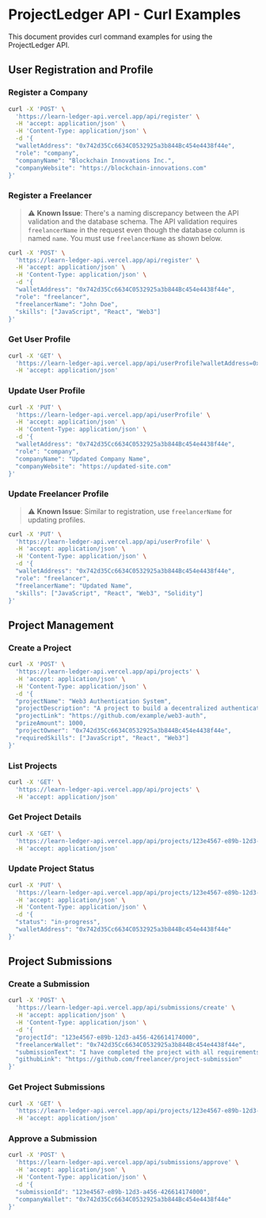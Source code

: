 # ProjectLedger API - Curl Examples

This document provides curl command examples for using the ProjectLedger API.

## User Registration and Profile

### Register a Company

```bash
curl -X 'POST' \
  'https://learn-ledger-api.vercel.app/api/register' \
  -H 'accept: application/json' \
  -H 'Content-Type: application/json' \
  -d '{
  "walletAddress": "0x742d35Cc6634C0532925a3b844Bc454e4438f44e",
  "role": "company",
  "companyName": "Blockchain Innovations Inc.",
  "companyWebsite": "https://blockchain-innovations.com"
}'
```

### Register a Freelancer

> ⚠️ **Known Issue**: There's a naming discrepancy between the API validation and the database schema. The API validation requires `freelancerName` in the request even though the database column is named `name`. You must use `freelancerName` as shown below.

```bash
curl -X 'POST' \
  'https://learn-ledger-api.vercel.app/api/register' \
  -H 'accept: application/json' \
  -H 'Content-Type: application/json' \
  -d '{
  "walletAddress": "0x742d35Cc6634C0532925a3b844Bc454e4438f44e",
  "role": "freelancer",
  "freelancerName": "John Doe",
  "skills": ["JavaScript", "React", "Web3"]
}'
```

### Get User Profile

```bash
curl -X 'GET' \
  'https://learn-ledger-api.vercel.app/api/userProfile?walletAddress=0x742d35Cc6634C0532925a3b844Bc454e4438f44e' \
  -H 'accept: application/json'
```

### Update User Profile

```bash
curl -X 'PUT' \
  'https://learn-ledger-api.vercel.app/api/userProfile' \
  -H 'accept: application/json' \
  -H 'Content-Type: application/json' \
  -d '{
  "walletAddress": "0x742d35Cc6634C0532925a3b844Bc454e4438f44e",
  "role": "company",
  "companyName": "Updated Company Name",
  "companyWebsite": "https://updated-site.com"
}'
```

### Update Freelancer Profile

> ⚠️ **Known Issue**: Similar to registration, use `freelancerName` for updating profiles.

```bash
curl -X 'PUT' \
  'https://learn-ledger-api.vercel.app/api/userProfile' \
  -H 'accept: application/json' \
  -H 'Content-Type: application/json' \
  -d '{
  "walletAddress": "0x742d35Cc6634C0532925a3b844Bc454e4438f44e",
  "role": "freelancer",
  "freelancerName": "Updated Name",
  "skills": ["JavaScript", "React", "Web3", "Solidity"]
}'
```

## Project Management

### Create a Project

```bash
curl -X 'POST' \
  'https://learn-ledger-api.vercel.app/api/projects' \
  -H 'accept: application/json' \
  -H 'Content-Type: application/json' \
  -d '{
  "projectName": "Web3 Authentication System",
  "projectDescription": "A project to build a decentralized authentication system using blockchain technology.",
  "projectLink": "https://github.com/example/web3-auth",
  "prizeAmount": 1000,
  "projectOwner": "0x742d35Cc6634C0532925a3b844Bc454e4438f44e",
  "requiredSkills": ["JavaScript", "React", "Web3"]
}'
```

### List Projects

```bash
curl -X 'GET' \
  'https://learn-ledger-api.vercel.app/api/projects' \
  -H 'accept: application/json'
```

### Get Project Details

```bash
curl -X 'GET' \
  'https://learn-ledger-api.vercel.app/api/projects/123e4567-e89b-12d3-a456-426614174000' \
  -H 'accept: application/json'
```

### Update Project Status

```bash
curl -X 'PUT' \
  'https://learn-ledger-api.vercel.app/api/projects/123e4567-e89b-12d3-a456-426614174000/status' \
  -H 'accept: application/json' \
  -H 'Content-Type: application/json' \
  -d '{
  "status": "in-progress",
  "walletAddress": "0x742d35Cc6634C0532925a3b844Bc454e4438f44e"
}'
```

## Project Submissions

### Create a Submission

```bash
curl -X 'POST' \
  'https://learn-ledger-api.vercel.app/api/submissions/create' \
  -H 'accept: application/json' \
  -H 'Content-Type: application/json' \
  -d '{
  "projectId": "123e4567-e89b-12d3-a456-426614174000",
  "freelancerWallet": "0x742d35Cc6634C0532925a3b844Bc454e4438f44e",
  "submissionText": "I have completed the project with all requirements.",
  "githubLink": "https://github.com/freelancer/project-submission"
}'
```

### Get Project Submissions

```bash
curl -X 'GET' \
  'https://learn-ledger-api.vercel.app/api/projects/123e4567-e89b-12d3-a456-426614174000/submissions' \
  -H 'accept: application/json'
```

### Approve a Submission

```bash
curl -X 'POST' \
  'https://learn-ledger-api.vercel.app/api/submissions/approve' \
  -H 'accept: application/json' \
  -H 'Content-Type: application/json' \
  -d '{
  "submissionId": "123e4567-e89b-12d3-a456-426614174000",
  "companyWallet": "0x742d35Cc6634C0532925a3b844Bc454e4438f44e"
}'
``` 